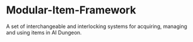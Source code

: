 # Modular-Item-Framework
A set of interchangeable and interlocking systems for acquiring, managing and using items in AI Dungeon.
